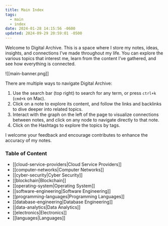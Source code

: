 ```yaml
---
title: Main Index
tags:
  - main
  - index
date: 2024-01-28 14:15:56 -0600
updated: 2024-09-29 20:59:01 -0500
---
```


Welcome to Digital Archive. This is a space where I store my notes, ideas, insights, and connections I’ve made throughout my life. You can explore the various topics that interest me, learn from the content I’ve gathered, and see how everything is connected.

![[main-banner.png]]

There are multiple ways to navigate Digital Archive:
1. Use the search bar (top right) to search for any term, or press `ctrl+k` (`cmd+k` on Mac).
2. Click on a note to explore its content, and follow the links and backlinks to dive deeper into related topics.
3. Interact with the graph on the left of the page to visualize connections between notes, and click on any node to navigate directly to that note.
4. Click on the Hashtags to explore the topics by tags.

I welcome your feedback and encourage contributes to enhance the accuracy of my notes.

### Table of Content

* [[cloud-service-providers|Cloud Service Providers]]
* [[computer-networks|Computer Networks]]
* [[cyber-security|Cyber Security]]
* [[blockchain|Blockchain]]
* [[operating-system|Operating System]]
* [[software-engineering|Software Engineering]]
* [[programming-languages|Programming Languages]]
* [[database-engineering|Database Engineering]]
* [[data-analytics|Data Analytics]]
* [[electronics|Electronics]]
* [[languages|Languages]]
